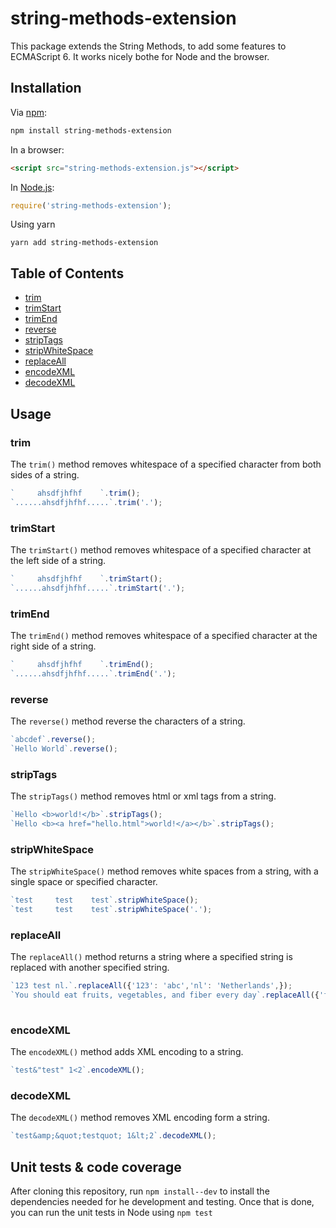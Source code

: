 # string-methods-extension
This package extends the String Methods, to add some features to ECMAScript 6. 
It works nicely bothe for Node and the browser.

## Installation

Via [npm](https://www.npmjs.com/):

```bash
npm install string-methods-extension
```

In a browser:

```html
<script src="string-methods-extension.js"></script>
```

In [Node.js](https://nodejs.org/):

```js
require('string-methods-extension');
```

Using yarn

`yarn add string-methods-extension`

## Table of Contents
* [trim](#trim)
* [trimStart](#trimStart)
* [trimEnd](#trimEnd)
* [reverse](#reverse)
* [stripTags](#stripTags)
* [stripWhiteSpace](#stripWhiteSpace)
* [replaceAll](#replaceAll)
* [encodeXML](#encodeXML)
* [decodeXML](#decodeXML)

## Usage

### trim

The `trim()` method removes whitespace of a specified character from both sides of a string.

```javascript
`     ahsdfjhfhf    `.trim();                                               // `ahsdfjhfhf`
`......ahsdfjhfhf.....`.trim('.');                                          // `ahsdfjhfhf`
```

### trimStart

The `trimStart()` method removes whitespace of a specified character at the left side of a string.

```javascript
`     ahsdfjhfhf    `.trimStart();                                          // `ahsdfjhfhf    `
`......ahsdfjhfhf.....`.trimStart('.');                                     // `ahsdfjhfhf.....`
```

### trimEnd

The `trimEnd()` method removes whitespace of a specified character at the right side of a string.

```javascript
`     ahsdfjhfhf    `.trimEnd();                                            // `     ahsdfjhfhf`
`......ahsdfjhfhf.....`.trimEnd('.');                                       // `......ahsdfjhfhf`
```

### reverse

The `reverse()` method reverse the characters of a string.

```javascript
`abcdef`.reverse();                                                         // `fedcba`
`Hello World`.reverse();                                                    // `dlroW olleH`
```

### stripTags

The `stripTags()` method removes html or xml tags from a string.

```javascript
`Hello <b>world!</b>`.stripTags();                                          // `Hello world!`
`Hello <b><a href="hello.html">world!</a></b>`.stripTags();                 // `Hello world!`
```

### stripWhiteSpace

The `stripWhiteSpace()` method removes white spaces from a string, with a single space or specified character.

```javascript
`test     test    test`.stripWhiteSpace();                                  // `test test test`
`test     test    test`.stripWhiteSpace('.');                               // `test.test.test`
```

### replaceAll

The `replaceAll()` method returns a string where a specified string is replaced with another specified string.

```javascript
`123 test nl.`.replaceAll({'123': 'abc','nl': 'Netherlands',});             // `abc test Netherlands.`
`You should eat fruits, vegetables, and fiber every day`.replaceAll({'fruits': 'pizza','vegetables': 'beer', 'fiber': 'ice cream',});
                                                                            // `You should eat pizza, beer, and ice cream every day`
```

### encodeXML

The `encodeXML()` method adds XML encoding to a string.

```javascript
`test&"test" 1<2`.encodeXML();                                              // `test&amp;&quot;testquot; 1&lt;2`
```

### decodeXML

The `decodeXML()` method removes XML encoding form a string.

```javascript
`test&amp;&quot;testquot; 1&lt;2`.decodeXML();                              // `test&"test" 1<2`
```


## Unit tests & code coverage

After cloning this repository, run `npm install--dev` to install the dependencies needed for he development and testing.
Once that is done, you can run the unit tests in Node using `npm test`
